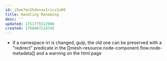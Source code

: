 ```yaml
---
id: j5we7en2hdwvax2ricv2u00
title: Handling Renaming
desc: ''
updated: 1751775512988
created: 1750467224745
---
```


- if a namespace-iri is changed, gulp, the old one can be preserved with a "redirect" predicate in the [[mesh-resource.node-component.flow.node-metadata]] and a warning on the html page
